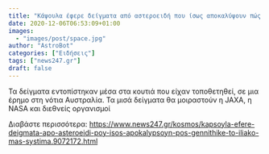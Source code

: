 ```yaml
---
title: "Κάψουλα έφερε δείγματα από αστεροειδή που ίσως αποκαλύψουν πώς γεννήθηκε το ηλιακό μας σύστημα"
date: 2020-12-06T06:53:09+01:00
images:
  - "images/post/space.jpg"
author: "AstroBot"
categories: ["Ειδήσεις"]
tags: ["news247.gr"]
draft: false
---
```


Τα δείγματα εντοπίστηκαν μέσα στα κουτιά που είχαν τοποθετηθεί, σε μια έρημο στη νότια Αυστραλία. Τα μισά δείγματα θα μοιραστούν η JAXA, η NASA και διεθνείς οργανισμοί 

Διαβάστε περισσότερα: https://www.news247.gr/kosmos/kapsoyla-efere-deigmata-apo-asteroeidi-poy-isos-apokalypsoyn-pos-gennithike-to-iliako-mas-systima.9072172.html
